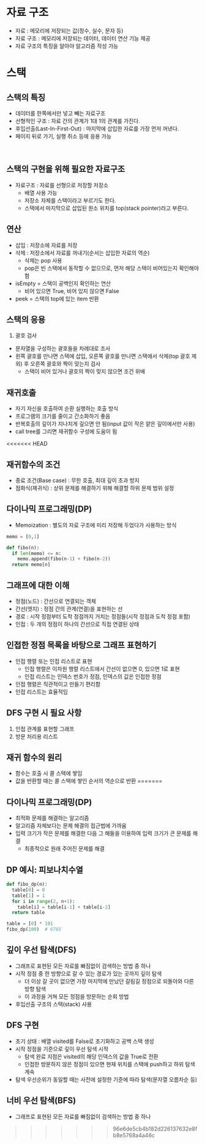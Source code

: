 # 자료 구조

- 자료 : 메모리에 저장되는 값(정수, 실수, 문자 등)
- 자료 구조 : 메모리에 저장되는 데이터, 데이터 연산 기능 제공
- 자료 구조의 특징을 알아야 알고리즘 작성 가능

# 스택

## 스택의 특징

- 데이터를 한쪽에서만 넣고 빼는 자료구조
- 선형적인 구조 : 자료 간의 관계가 1대 1의 관계를 가진다.
- 후입선출(Last-In-First-Out) : 마지막에 삽입한 자료를 가장 먼저 꺼낸다.
- 페이지 뒤로 가기, 실행 취소 등에 응용 가능

<br>

## 스택의 구현을 위해 필요한 자료구조

- 자료구조 : 자료를 선형으로 저장할 저장소
  - 배열 사용 가능
  - 저장소 자체를 스택이라고 부르기도 한다.
  - 스택에서 마지막으로 삽입된 원소 위치를 top(stack pointer)라고 부른다.

## 연산

- 삽입 : 저장소에 자료를 저장
- 삭제 : 저장소에서 자료를 꺼내기(순서는 삽입한 자료의 역순)
  - 삭제는 pop 사용
  - pop은 빈 스택에서 동작할 수 없으므로, 먼저 해당 스택이 비어있는지 확인해야 함
- isEmpty = 스택이 공백인지 확인하는 연산
  - 비어 있으면 True, 비어 있지 않으면 False
- peek = 스택의 top에 있는 item 반환

## 스택의 응용

1. 괄호 검사

- 문자열을 구성하는 괄호들을 차례대로 조사
- 왼쪽 괄호를 만나면 스택에 삽입, 오른쪽 괄호를 만나면 스택에서 삭제(top 괄호 제외) 후 오른쪽 괄호와 짝이 맞는지 검사
    - 스택이 비어 있거나 괄호의 짝이 맞지 않으면 조건 위배


## 재귀호출

- 자기 자신을 호출하여 순환 실행하는 호출 방식
- 프로그램의 크기를 줄이고 간소화하기 좋음
- 반복호출의 깊이가 지나치게 깊으면 안 됨(input 값이 작은 얕은 깊이에서만 사용)
- call tree를 그리면 재귀함수 구성에 도움이 됨

<<<<<<< HEAD
## 재귀함수의 조건

- 종료 조건(Base case) : 무한 호출, 최대 깊이 초과 방지
- 점화식(재귀식) : 상위 문제를 해결하기 위해 해결할 하위 문제 범위 설정

## 다이나믹 프로그래밍(DP)

- Memoization : 별도의 자료 구조에 미리 저장해 두었다가 사용하는 방식

```python
memo = [0,1]

def fibo(n):
  if len(memo) <= n:
    memo.append(fibo(n-1) + fibo(n-2))
  return memo[n]
```

## 그래프에 대한 이해

- 정점(노드) : 간선으로 연결되는 객체
- 간선(엣지) : 정점 간의 관계(연결)을 표현하는 선
- 경로 : 시작 정점부터 도착 정점까지 거치는 정점들(시작 정점과 도착 정점 포함)
- 인접 : 두 개의 정점이 하나의 간선으로 직접 연결된 상태

## 인접한 정점 목록을 바탕으로 그래프 표현하기

- 인접 행렬 또는 인접 리스트로 표현
  - 인접 행렬은 이차원 행렬 리스트에서 간선이 없으면 0, 있으면 1로 표현
  - 인접 리스트는 인덱스 번호가 정점, 인덱스의 값은 인접한 정점
- 인접 행렬은 직관적이고 만들기 편리함
- 인접 리스트는 효율적임

## DFS 구현 시 필요 사항

1. 인접 관계를 표현할 그래프
2. 방문 처리용 리스트

## 재귀 함수의 원리

- 함수는 호출 시 콜 스택에 쌓임
- 값을 반환할 때는 콜 스택에 쌓인 순서의 역순으로 반환
=======
## 다이나믹 프로그래밍(DP)

- 최적화 문제를 해결하는 알고리즘
- 알고리즘 자체보다는 문제 해결의 접근법에 가까움
- 입력 크기가 작은 문제를 해결한 다음 그 해들을 이용하여 입력 크기가 큰 문제를 해결
  - 최종적으로 원래 주어진 문제를 해결
  

## DP 예시: 피보나치수열

```python
def fibo_dp(n):
  table[0] = 0
  table[1] = 1
  for i in range(2, n+1):
    table[i] = table[i-1] + table[i-2]
  return table

table = [0] * 101
fibo_dp(100)  # 6765
```

## 깊이 우선 탐색(DFS)

- 그래프로 표현된 모든 자료를 빠짐없이 검색하는 방법 중 하나
- 시작 정점 중 한 방향으로 갈 수 있는 경로가 있는 곳까지 깊이 탐색
  - 더 이상 갈 곳이 없으면 가장 마지막에 만났던 갈림길 정점으로 되돌아와 다른 방향 탐색
  - 이 과정을 거쳐 모든 정점을 방문하는 순회 방법
- 후입선출 구조의 스택(stack) 사용

## DFS 구현

- 초기 상태 : 배열 visited를 False로 초기화하고 공백 스택 생성
- 시작 정점을 기준으로 깊이 우선 탐색 시작
  - 탐색 완료 지점은 visited의 해당 인덱스의 값을 True로 전환
  - 인접한 방문하지 않은 정점이 있으면 현재 위치를 스택에 push하고 하위 탐색 계속
- 탐색 우선순위가 동일할 때는 사전에 설정한 기준에 따라 탐색(문자열 오름차순 등)

## 너비 우선 탐색(BFS)

- 그래프로 표현된 모든 자료를 빠짐없이 검색하는 방법 중 하나
>>>>>>> 96e6de5cb4b182d226137632e8fb8e5768a4a46c
